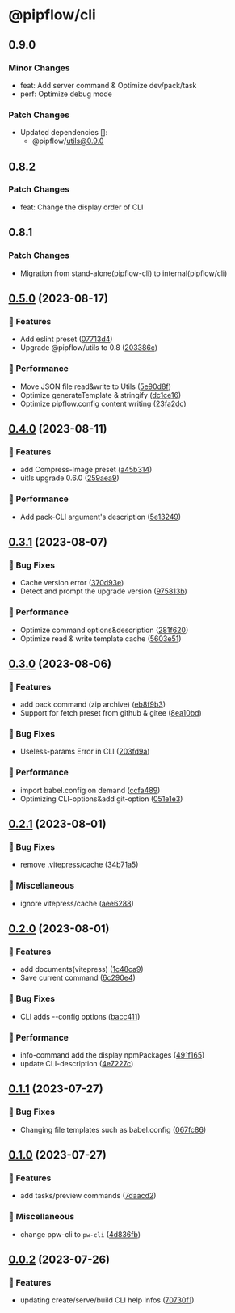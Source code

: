 # @pipflow/cli

## 0.9.0

### Minor Changes

- feat: Add server command & Optimize dev/pack/task
- perf: Optimize debug mode

### Patch Changes

- Updated dependencies []:
  - @pipflow/utils@0.9.0

## 0.8.2

### Patch Changes

- feat: Change the display order of CLI

## 0.8.1

### Patch Changes

- Migration from stand-alone(pipflow-cli) to internal(pipflow/cli)

## [0.5.0](https://github.com/Meqn/pipflow-cli/compare/v0.4.0...v0.5.0) (2023-08-17)

### 🚀 Features

- Add eslint preset ([07713d4](https://github.com/Meqn/pipflow-cli/commit/07713d4d47b16956724737b1e0f191cdf3cf298c))
- Upgrade @pipflow/utils to 0.8 ([203386c](https://github.com/Meqn/pipflow-cli/commit/203386c7cf1f5eedd0d99a049044466bb0574efb))

### 🌟 Performance

- Move JSON file read&write to Utils ([5e90d8f](https://github.com/Meqn/pipflow-cli/commit/5e90d8f7c3ef5524a66103f5b8833c6fe2364184))
- Optimize generateTemplate & stringify ([dc1ce16](https://github.com/Meqn/pipflow-cli/commit/dc1ce1687b7694ef1b2185bb89b5afb0f3687fbf))
- Optimize pipflow.config content writing ([23fa2dc](https://github.com/Meqn/pipflow-cli/commit/23fa2dc42ab96f3d6ae48137d8e98d9bd21e7647))

## [0.4.0](https://github.com/Meqn/pipflow-cli/compare/v0.3.1...v0.4.0) (2023-08-11)

### 🚀 Features

- add Compress-Image preset ([a45b314](https://github.com/Meqn/pipflow-cli/commit/a45b3149a34d6306b464bbe91a253bbe92d98960))
- uitls upgrade 0.6.0 ([259aea9](https://github.com/Meqn/pipflow-cli/commit/259aea9a66f2c849645f94b15a975a57a6808a13))

### 🌟 Performance

- Add pack-CLI argument's description ([5e13249](https://github.com/Meqn/pipflow-cli/commit/5e132499857ef5ea79ba4e7b766cb97b94414d4f))

## [0.3.1](https://github.com/Meqn/pipflow-cli/compare/v0.3.0...v0.3.1) (2023-08-07)

### 🐛 Bug Fixes

- Cache version error ([370d93e](https://github.com/Meqn/pipflow-cli/commit/370d93e2fed11486c36adf69428edf9f367ae16e))
- Detect and prompt the upgrade version ([975813b](https://github.com/Meqn/pipflow-cli/commit/975813bed8385f7b2bcbc02ea8d035a3b441db82))

### 🌟 Performance

- Optimize command options&description ([281f620](https://github.com/Meqn/pipflow-cli/commit/281f6201ca301a184ecdf7a729dc6baaf50c8db4))
- Optimize read & write template cache ([5603e51](https://github.com/Meqn/pipflow-cli/commit/5603e51a28a35798d7f4b6b6de615d7281e36f5d))

## [0.3.0](https://github.com/Meqn/pipflow-cli/compare/v0.2.1...v0.3.0) (2023-08-06)

### 🚀 Features

- add pack command (zip archive) ([eb8f9b3](https://github.com/Meqn/pipflow-cli/commit/eb8f9b394873509d6a011162b8388d9ef8421962))
- Support for fetch preset from github & gitee ([8ea10bd](https://github.com/Meqn/pipflow-cli/commit/8ea10bde59d2c29f2617e7e16ef5a420c97724bb))

### 🐛 Bug Fixes

- Useless-params Error in CLI ([203fd9a](https://github.com/Meqn/pipflow-cli/commit/203fd9a4ad901936929a9468e6d18518e04d69fd))

### 🌟 Performance

- import babel.config on demand ([ccfa489](https://github.com/Meqn/pipflow-cli/commit/ccfa489ae305dd46de7df57dba8ca71a923caac6))
- Optimizing CLI-options&add git-option ([051e1e3](https://github.com/Meqn/pipflow-cli/commit/051e1e39f485d983979a11e1bd6fd5d7aea21dea))

## [0.2.1](https://github.com/Meqn/pipflow-cli/compare/v0.2.0...v0.2.1) (2023-08-01)

### 🐛 Bug Fixes

- remove .vitepress/cache ([34b71a5](https://github.com/Meqn/pipflow-cli/commit/34b71a5eec54cf7d649da65be9704fdfa58963dd))

### 🚚 Miscellaneous

- ignore vitepress/cache ([aee6288](https://github.com/Meqn/pipflow-cli/commit/aee62889978207f8ab0d992f65524f1a1dd71ede))

## [0.2.0](https://github.com/Meqn/pipflow-cli/compare/v0.1.1...v0.2.0) (2023-08-01)

### 🚀 Features

- add documents(vitepress) ([1c48ca9](https://github.com/Meqn/pipflow-cli/commit/1c48ca973e144f9758ab6a232d47080a1f844e76))
- Save current command ([6c290e4](https://github.com/Meqn/pipflow-cli/commit/6c290e40f41bfe6d1ceacf21d4f2671d634d251c))

### 🐛 Bug Fixes

- CLI adds --config options ([bacc411](https://github.com/Meqn/pipflow-cli/commit/bacc4111558611d9579515444e78986fbd42c74f))

### 🌟 Performance

- info-command add the display npmPackages ([491f165](https://github.com/Meqn/pipflow-cli/commit/491f1654cd1e5c7d6091cd2ad599bed9c781e2c5))
- update CLI-description ([4e7227c](https://github.com/Meqn/pipflow-cli/commit/4e7227c6c7a36460550599a59822f2e490e7842f))

## [0.1.1](https://github.com/Meqn/pipflow-cli/compare/v0.1.0...v0.1.1) (2023-07-27)

### 🐛 Bug Fixes

- Changing file templates such as babel.config ([067fc86](https://github.com/Meqn/pipflow-cli/commit/067fc86ecbe7f958de3788f4aeaf1171ecadbd07))

## [0.1.0](https://github.com/Meqn/pipflow-cli/compare/v0.0.2...v0.1.0) (2023-07-27)

### 🚀 Features

- add tasks/preview commands ([7daacd2](https://github.com/Meqn/pipflow-cli/commit/7daacd283d03e9c5646e5217a4601fac5c34461f))

### 🚚 Miscellaneous

- change ppw-cli to `pw-cli` ([4d836fb](https://github.com/Meqn/pipflow-cli/commit/4d836fb2ed6a9e21f92133e906062e58b10c48fc))

## [0.0.2](https://github.com/Meqn/pipflow-cli/compare/v0.0.1...v0.0.2) (2023-07-26)

### 🚀 Features

- updating create/serve/build CLI help Infos ([70730f1](https://github.com/Meqn/pipflow-cli/commit/70730f15b52b22a12bbed42c0f7fbfd4e020acbf))
